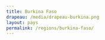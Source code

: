```yaml
---
title: Burkina Faso
drapeau: /media/drapeau-burkina.png
layout: pays
permalink: /regions/burkina-faso/
---
```

